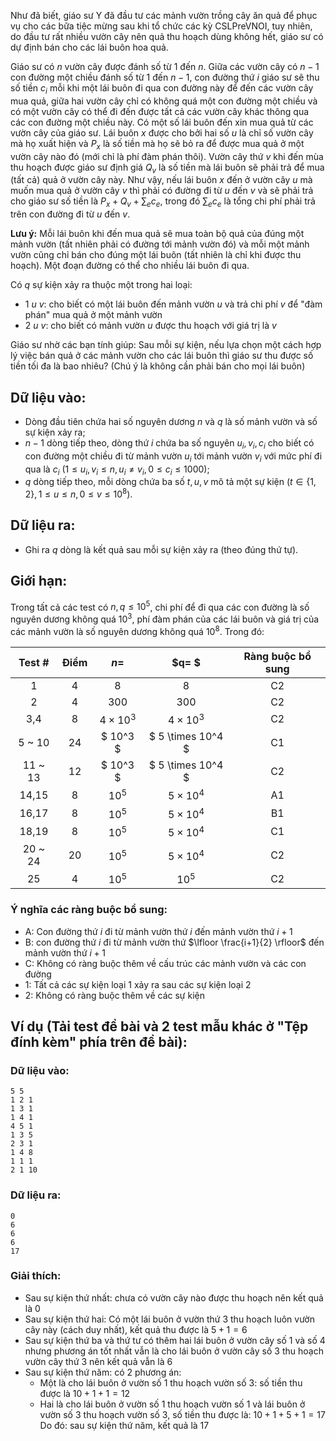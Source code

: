 Như đã biết, giáo sư Y đã đầu tư các mảnh vườn trồng cây ăn quả để phục vụ cho các bữa tiệc mừng sau khi tổ chức các kỳ CSLPreVNOI, tuy nhiên, do đầu tư rất nhiều vườn cây nên quả thu hoạch dùng không hết, giáo sư có dự định bán cho các lái buôn hoa quả.

Giáo sư có $n$ vườn cây được đánh số từ $1$ đến $n$. Giữa các vườn cây có $n - 1$ con đường một chiều đánh số từ $1$ đến $n - 1$, con đường thứ $i$ giáo sư sẽ thu số tiền $c_i$ mỗi khi một lái buôn đi qua con đường này để đến các vườn cây mua quả, giữa hai vườn cây chỉ có không quá một con đường một chiều và có một vườn cây có thể đi đến được tất cả các vườn cây khác thông qua các con đường một chiều này. Có một số lái buôn đến xin mua quả từ các vườn cây của giáo sư. Lái buôn $x$ được cho bởi hai số $u$ là chỉ số vườn cây mà họ xuất hiện và $P_x$ là số tiền mà họ sẽ bỏ ra để được mua quả ở một vườn cây nào đó (mới chỉ là phí đàm phán thôi). Vườn cây thứ $v$ khi đến mùa thu hoạch được giáo sư định giá $Q_v$ là số tiền mà lái buôn sẽ phải trả để mua (tất cả) quả ở vườn cây này. Như vậy, nếu lái buôn $x$ đến ở vườn cây $u$ mà muốn mua quả ở vườn cây $v$ thì phải có đường đi từ $u$ đến $v$ và sẽ phải trả cho giáo sư số tiền là $P_x+Q_v+\sum_{e}{c_e}$, trong đó $\sum_{e}{c_e}$ là tổng chi phí phải trả trên con đường đi từ $u$ đến $v$.

**Lưu ý:** Mỗi lái buôn khi đến mua quả sẽ mua toàn bộ quả của đúng một mảnh vườn (tất nhiên phải có đường tới mảnh vườn đó) và mỗi một mảnh vườn cũng chỉ bán cho đúng một lái buôn (tất nhiên là chỉ khi được thu hoạch). Một đoạn đường có thể cho nhiều lái buôn đi qua.

Có $q$ sự kiện xảy ra thuộc một trong hai loại:
+ $1$ $u$ $v$: cho biết có một lái buôn đến mảnh vườn $u$ và trả chi phí $v$ để "đàm phán" mua quả ở một mảnh vườn
+ $2$ $u$ $v$: cho biết có mảnh vườn $u$ được thu hoạch với giá trị là $v$

Giáo sư nhờ các bạn tính giúp: Sau mỗi sự kiện, nếu lựa chọn một cách hợp lý việc bán quả ở các mảnh vườn cho các lái buôn thì giáo sư thu được số tiền tối đa là bao nhiêu?
(Chú ý là không cần phải bán cho mọi lái buôn)

## Dữ liệu vào:
- Dòng đầu tiên chứa hai số nguyên dương $n$ và $q$ là số mảnh vườn và số sự kiện xảy ra;
- $n - 1$ dòng tiếp theo, dòng thứ $i$ chứa ba số nguyên $u_i, v_i, c_i$ cho biết có con đường một chiều đi từ mảnh vườn $u_i$ tới mảnh vườn $v_i$ với mức phí đi qua là $c_i\ (1\le u_i, v_i \le n, u_i ≠ v_i, 0 \le c_i \le 1000)$;
- $q$ dòng tiếp theo, mỗi dòng chứa ba số $t, u, v$ mô tả một sự kiện $(t ∈ \{1, 2\}, 1\le u \le n, 0 \le v \le 10^8)$.

## Dữ liệu ra:
- Ghi ra $q$ dòng là kết quả sau mỗi sự kiện xảy ra (theo đúng thứ tự).

## Giới hạn:
Trong tất cả các test có $n,q \le 10^5$, chi phí để đi qua các con đường là số nguyên dương không quá $10^3$, phí đàm phán của các lái buôn và giá trị của các mảnh vườn là số nguyên dương không quá $10^8$. Trong đó:

| Test #  | Điểm  |   $n=$   |  $q= $   | Ràng buộc bổ sung |
| :-----: | :---: | :------: | :------: | :------: |
|    1    |   4   |   $8$    |   $8$    |    C2    |
|    2    |   4   |  $300$   |  $300$   |    C2     |
|    3,4    |   8   |  $4 \times 10^3$   |  $4 \times 10^3$   |    C2    |
| 5 ~ 10 |   24   | $ 10^3 $ | $ 5 \times 10^4 $ |    C1    |
| 11 ~ 13 |   12   | $ 10^3 $ | $ 5 \times 10^4 $ |    C2    |
| 14,15 |   8   |  $10^5$  |  $5 \times 10^4$  |    A1     |
| 16,17 |   8   |  $10^5$  |  $5 \times 10^4$  |    B1    |
| 18,19 |   8   |  $10^5$  |  $5 \times 10^4$  |    C1     |
| 20 ~ 24 |   20   |  $10^5$  |  $5 \times 10^4$  |    C2    |
| 25 |   4   |  $10^5$  |  $10^5$  |    C2    |

### Ý nghĩa các ràng buộc bổ sung:

+ A: Con đường thứ $i$ đi từ mảnh vườn thứ $i$ đến mảnh vườn thứ $i + 1$
+ B: con đường thứ $i$ đi từ mảnh vườn thứ $\lfloor \frac{i+1}{2} \rfloor$ đến mảnh vườn thứ $i+1$
+ C: Không có ràng buộc thêm về cấu trúc các mảnh vườn và các con đường
+ 1: Tất cả các sự kiện loại $1$ xảy ra sau các sự kiện loại $2$
+ 2: Không có ràng buộc thêm về các sự kiện

## Ví dụ (Tải test đề bài và 2 test mẫu khác ở "Tệp đính kèm" phía trên đề bài):
### Dữ liệu vào:
```
5 5
1 2 1
1 3 1
1 4 1
4 5 1
1 3 5
2 3 1
1 4 8
1 1 1
2 1 10
```

### Dữ liệu ra:
```
0
6
6
6
17
```

### Giải thích:
- Sau sự kiện thứ nhất: chưa có vườn cây nào được thu hoạch nên kết quả là $0$
- Sau sự kiện thứ hai: Có một lái buôn ở vườn thứ $3$ thu hoạch luôn vườn cây này (cách duy nhất), kết quả thu được là $5 + 1=6$
- Sau sự kiện thứ ba và thứ tư có thêm hai lái buôn ở vườn cây số $1$ và số $4$ nhưng phương án tốt nhất vẫn là cho lái buôn ở vườn cây số $3$ thu hoạch vườn cây thứ $3$ nên kết quả vẫn là $6$
- Sau sự kiện thứ năm: có $2$ phương án:
    - Một là cho lái buôn ở vườn số $1$ thu hoạch vườn số $3$: số tiền thu được là $10 + 1+1=12$
    - Hai là cho lái buôn ở vườn số $1$ thu hoạch vườn số $1$ và lái buôn ở vườn số $3$ thu hoạch vườn số $3$, số tiền thu được là: $10+1+5+1=17$
Do đó: sau sự kiện thứ năm, kết quả là $17$